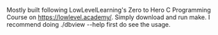 Mostly built following LowLevelLearning's Zero to Hero C Programming Course on https://lowlevel.academy/.
Simply download and run make.
I recommend doing ./dbview --help first do see the usage.
